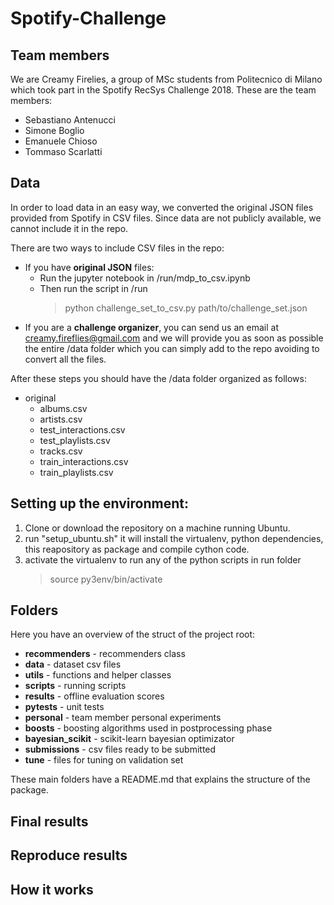 # Spotify-Challenge

## Team members
We are Creamy Firelies, a group of MSc students from Politecnico di Milano which
took part in the Spotify RecSys Challenge 2018.
These are the team members:
   * Sebastiano Antenucci
   * Simone Boglio
   * Emanuele Chioso
   * Tommaso Scarlatti

## Data
In order to load data in an easy way, we converted the original JSON files provided from Spotify in CSV files.
Since data are not publicly available, we cannot include it in the repo.

There are two ways to include CSV files in the repo:
   * If you have **original JSON** files:
      * Run the jupyter notebook in /run/mdp_to_csv.ipynb
      * Then run the script in /run
        > python challenge_set_to_csv.py path/to/challenge_set.json
   * If you are a **challenge organizer**, you can send us an email at creamy.fireflies@gmail.com
    and we will provide you as soon as possible the entire /data folder which you can simply add to the repo
    avoiding to convert all the files.
 
After these steps you should have the /data folder organized as follows:
   * original
      * albums.csv
      * artists.csv
      * test_interactions.csv
      * test_playlists.csv
      * tracks.csv
      * train_interactions.csv
      * train_playlists.csv
    
## Setting up the environment:

1. Clone or download the repository on a machine running Ubuntu.
2. run "setup_ubuntu.sh" it will install the virtualenv, python dependencies, this reapository as package and compile cython code.
3. activate the virtualenv to run any of the python scripts in run folder
    > source py3env/bin/activate
    
## Folders
Here you have an overview of the struct of the project root: 

* **recommenders**  - recommenders class
* **data**          - dataset csv files
* **utils**         - functions and helper classes
* **scripts**       - running scripts
* **results**       - offline evaluation scores
* **pytests**       - unit tests
* **personal**      - team member personal experiments
* **boosts**        - boosting algorithms used in postprocessing phase
* **bayesian_scikit** - scikit-learn bayesian optimizator
* **submissions** - csv files ready to be submitted
* **tune** - files for tuning on validation set

These main folders have a README.md that explains the structure of the package.

## Final results

## Reproduce results

## How it works



